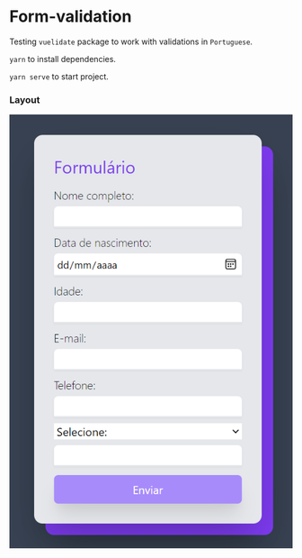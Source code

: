 # Form-validation

Testing `vuelidate` package to work with validations in `Portuguese`.

`yarn` to install dependencies.

`yarn serve` to start project.

### Layout

<img src="photo1.png" height="70%" alt="Form"/>

